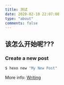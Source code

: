 ```yaml
---
title: 测试
date: 2020-02-10 22:07:08
type: "about"
comments: false
---
```

## 该怎么开始呢???

### Create a new post

``` bash
$ hexo new "My New Post"
```

More info: [Writing](https://hexo.io/docs/writing.html)